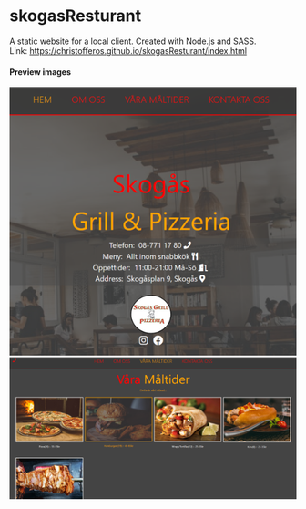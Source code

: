 # skogasResturant
A static website for a local client. Created with Node.js and SASS.
<br> Link: https://christofferos.github.io/skogasResturant/index.html

#### Preview images

![Image](readmeImages/preview.png)
![Image](readmeImages/preview2.png)
